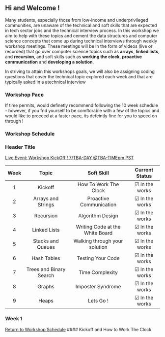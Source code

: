 ## Hi and Welcome !

Many students, especially those from low-income and underprivileged communities, are unaware of the technical and soft skills that are expected in tech sector jobs and the technical interview process. In this workshop we aim to help with these topics and cement the data structures and computer science concepts that come up during technical interviews through weekly workshop meetings. These meetings will be in the form of videos (live or recorded) that go over computer science topics such as __arrays__, __linked lists__, and __recursion__, and soft skills such as __working the clock__, __proactive communication__ and __developing a solution__. 

In striving to attain this workshops goals, we will also be assigning coding questions that cover the technical topic explored each week and that are typically asked in a atechnical interview


### Workshop Pace 

If time permits, would definetly recommend following the 10 week schedule - however, if you fnd yourself to be comftorable with a few of the topics and would like to proceed at a faster pace, its defeintly fine for you to speed on through !

### Workshop Schedule
<h3 id="current-week"><a id="current-week-text">Header Title</a></h3>
<a id="special-event" href="#Workshop Schedule">Live Event: Workshop KickOff ! 7/TBA-DAY @TBA-TIMEpm PST</a>


| Week |          Topic          |            Soft Skill           |            Current Status                   |
|:----:|:-----------------------:|:-------------------------------:|:-------------------------------------------:|
| 1    | Kickoff                 | How To Work The Clock           |  &#9745; In the works                       |
| 2    | Arrays and Strings      | Proactive Communication         |  &#9745; In the works                       |
| 3    | Recursion               | Algorithm Design                |  &#9745; In the works                       |
| 4    | Linked Lists            | Writing Code at the White Board |  &#9745; In the works                       |
| 5    | Stacks and Queues       | Walking through your solution   |  &#9745; In the works                       |
| 6    | Hash Tables             | Testing Your Code               |  &#9745; In the works                       |
| 7    | Trees and Binary Search | Time Complexity                 |  &#9745; In the works                       |
| 8    | Graphs                  | Imposter Syndrome               |  &#9745; In the works                       |
| 9    | Heaps                   | Lets Go !                       |  &#9745; In the works                       |

<h3 id="workshop-week-title"><a id="current-week-text">Week 1</a></h3>
<a href="#Workshop Schedule">Return to Workshop Schedule</a>
#### Kickoff and How to Work The Clock
